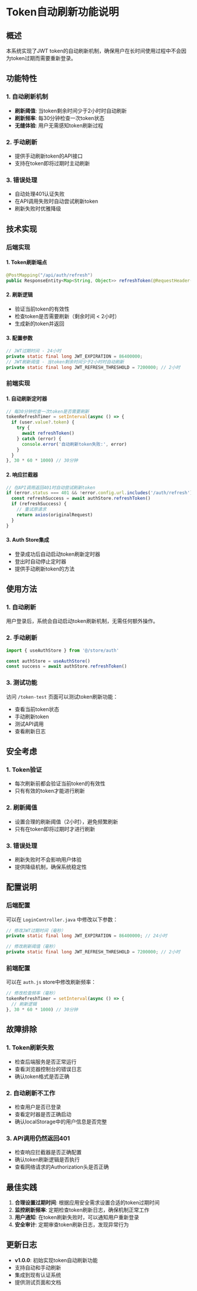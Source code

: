 # Token自动刷新功能说明

## 概述

本系统实现了JWT token的自动刷新机制，确保用户在长时间使用过程中不会因为token过期而需要重新登录。

## 功能特性

### 1. 自动刷新机制
- **刷新阈值**: 当token剩余时间少于2小时时自动刷新
- **刷新频率**: 每30分钟检查一次token状态
- **无缝体验**: 用户无需感知token刷新过程

### 2. 手动刷新
- 提供手动刷新token的API接口
- 支持在token即将过期时主动刷新

### 3. 错误处理
- 自动处理401认证失败
- 在API调用失败时自动尝试刷新token
- 刷新失败时优雅降级

## 技术实现

### 后端实现

#### 1. Token刷新端点
```java
@PostMapping("/api/auth/refresh")
public ResponseEntity<Map<String, Object>> refreshToken(@RequestHeader("Authorization") String authHeader)
```

#### 2. 刷新逻辑
- 验证当前token的有效性
- 检查token是否需要刷新（剩余时间 < 2小时）
- 生成新的token并返回

#### 3. 配置参数
```java
// JWT过期时间 - 24小时
private static final long JWT_EXPIRATION = 86400000;
// JWT刷新阈值 - 当token剩余时间少于2小时时自动刷新
private static final long JWT_REFRESH_THRESHOLD = 7200000; // 2小时
```

### 前端实现

#### 1. 自动刷新定时器
```javascript
// 每30分钟检查一次token是否需要刷新
tokenRefreshTimer = setInterval(async () => {
  if (user.value?.token) {
    try {
      await refreshToken()
    } catch (error) {
      console.error('自动刷新token失败:', error)
    }
  }
}, 30 * 60 * 1000) // 30分钟
```

#### 2. 响应拦截器
```javascript
// 在API调用返回401时自动尝试刷新token
if (error.status === 401 && !error.config.url.includes('/auth/refresh')) {
  const refreshSuccess = await authStore.refreshToken()
  if (refreshSuccess) {
    // 重试原请求
    return axios(originalRequest)
  }
}
```

#### 3. Auth Store集成
- 登录成功后自动启动token刷新定时器
- 登出时自动停止定时器
- 提供手动刷新token的方法

## 使用方法

### 1. 自动刷新
用户登录后，系统会自动启动token刷新机制，无需任何额外操作。

### 2. 手动刷新
```javascript
import { useAuthStore } from '@/store/auth'

const authStore = useAuthStore()
const success = await authStore.refreshToken()
```

### 3. 测试功能
访问 `/token-test` 页面可以测试token刷新功能：
- 查看当前token状态
- 手动刷新token
- 测试API调用
- 查看刷新日志

## 安全考虑

### 1. Token验证
- 每次刷新前都会验证当前token的有效性
- 只有有效的token才能进行刷新

### 2. 刷新阈值
- 设置合理的刷新阈值（2小时），避免频繁刷新
- 只有在token即将过期时才进行刷新

### 3. 错误处理
- 刷新失败时不会影响用户体验
- 提供降级机制，确保系统稳定性

## 配置说明

### 后端配置
可以在 `LoginController.java` 中修改以下参数：
```java
// 修改JWT过期时间（毫秒）
private static final long JWT_EXPIRATION = 86400000; // 24小时

// 修改刷新阈值（毫秒）
private static final long JWT_REFRESH_THRESHOLD = 7200000; // 2小时
```

### 前端配置
可以在 `auth.js` store中修改刷新频率：
```javascript
// 修改检查频率（毫秒）
tokenRefreshTimer = setInterval(async () => {
  // 刷新逻辑
}, 30 * 60 * 1000) // 30分钟
```

## 故障排除

### 1. Token刷新失败
- 检查后端服务是否正常运行
- 查看浏览器控制台的错误日志
- 确认token格式是否正确

### 2. 自动刷新不工作
- 检查用户是否已登录
- 查看定时器是否正确启动
- 确认localStorage中的用户信息是否完整

### 3. API调用仍然返回401
- 检查响应拦截器是否正确配置
- 确认token刷新逻辑是否执行
- 查看网络请求的Authorization头是否正确

## 最佳实践

1. **合理设置过期时间**: 根据应用安全需求设置合适的token过期时间
2. **监控刷新频率**: 定期检查token刷新日志，确保机制正常工作
3. **用户通知**: 在token刷新失败时，可以通知用户重新登录
4. **安全审计**: 定期审查token刷新日志，发现异常行为

## 更新日志

- **v1.0.0**: 初始实现token自动刷新功能
- 支持自动和手动刷新
- 集成到现有认证系统
- 提供测试页面和文档
